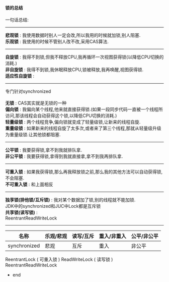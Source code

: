 
#### 锁的总结

一句话总结:

---
**悲观锁** : 我使用数据时别人一定会改,所以我用的时候就加锁,别人阻塞.
<br>
**乐观锁** : 我使用的时候不管别人改不改,采用CAS算法.

---
**自旋锁** : 我得不到锁,但我不释放CPU,我再循环一次视图获得锁(以降低CPU切换的消耗.)
<br>
**非自旋锁** : 我得不到锁,我休眠释放CPU,锁被释放,我再唤醒,视图获得锁.
<br>
**适应性自旋锁** :

---
专门针对synchronized<br><br>
**无锁** : CAS其实就是无锁的一种
<br>
**偏向锁** : 我偏向某个线程,他来就直接获得锁.(如果一段同步代码一直被一个线程所访问,那该线程会自动获得这个锁,以降低CPU切换的消耗.)
<br>
**轻量级锁** : 两个线程竞争,偏向锁就变成了轻量级锁,让新来的线程自旋.
<br>
**重量级锁** : 如果新来的线程自旋了太多次,或者来了第三个线程,那就从轻量级升级为重量级锁.让其他锁都阻塞.
<br>

---
**公平锁** : 我要获得锁,拿不到我就排队拿.
<br>
**非公平锁** : 我要获得锁,拿得到我就直接拿,拿不到我再排队拿.

---
**可重入锁** : 如果我获得锁,那么再我释放锁之前,那么我的其他方法可以自动获得锁,不会阻塞.
<br>
**不可重入锁** : 和上面相反

---
**独享锁(排他锁/互斥锁)** : 我对某个数据加了锁,别的线程就不能加锁.
<br>
JDK中的synchronized和JUC中Lock都是互斥锁
<br>
**共享锁(读写锁)** :
<br>
ReentrantReadWriteLock

---

名称|乐观/悲观|读写/互斥|重入/非重入|公平/非公平|
--|--|--|--|--
synchronized|悲观|互斥|重入|非公平
ReentrantLock ( 可重入锁 )
ReadWriteLock ( 读写锁 )
ReentrantReadWriteLock


































- end
